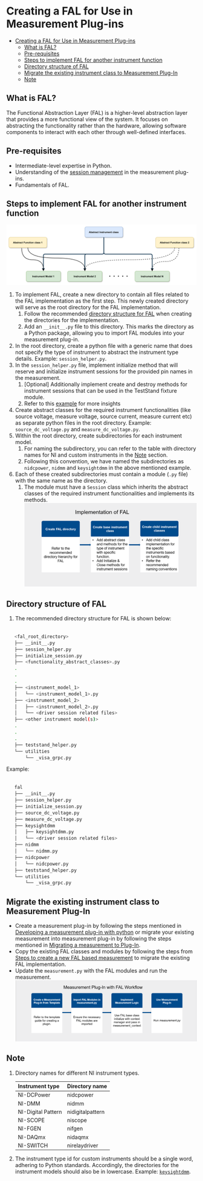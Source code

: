 # Creating a FAL for Use in Measurement Plug-ins

- [Creating a FAL for Use in Measurement Plug-ins](#creating-a-fal-for-use-in-measurement-plug-ins)
  - [What is FAL?](#what-is-fal)
  - [Pre-requisites](#pre-requisites)
  - [Steps to implement FAL for another instrument function](#steps-to-implement-fal-for-another-instrument-function)
  - [Directory structure of FAL](#directory-structure-of-fal)
  - [Migrate the existing instrument class to Measurement Plug-In](#migrate-the-existing-instrument-class-to-measurement-plug-in)
  - [Note](#note)

## What is FAL?

The Functional Abstraction Layer (FAL) is a higher-level abstraction layer that provides a more
functional view of the system. It focuses on abstracting the functionality rather than the
hardware, allowing software components to interact with each other through well-defined interfaces.

## Pre-requisites

- Intermediate-level expertise in Python.
- Understanding of the [session management](https://www.ni.com/docs/en-US/bundle/measurementplugins/page/session-management.html) in the measurement plug-ins.
- Fundamentals of FAL.

## Steps to implement FAL for another instrument function

![FAL Structure](<./FAL Structure.png>)

1. To implement FAL, create a new directory to contain all files related to the FAL implementation
   as the first step. This newly created directory will serve as the root directory for the FAL
   implementation.
   1. Follow the recommended [directory structure for FAL](#directory-structure-of-fal) when
      creating the directories for the implementation.
   2. Add an `__init__.py` file to this directory. This marks the directory as a Python package,
      allowing you to import FAL modules into your measurement plug-in.
2. In the root directory, create a python file with a generic name that does not specify the type of
   instrument to abstract the instrument type details. Example: `session_helper.py`.
3. In the `session_helper.py` file, implement initialize method that will reserve and initialize
   instrument sessions for the provided pin names in the measurement.
   1. [Optional] Additionally implement create and destroy methods for instrument sessions that can be used in
      the TestStand fixture module.
   2. Refer to this
   [example](https://github.com/NI-Measurement-Plug-Ins/abstraction-layer-python/blob/main/source/measurements/source_measure_dc_voltage_fal/fal/session_helper.py)
   for more insights
4. Create abstract classes for the required instrument functionalities (like source voltage, measure
   voltage, source current, measure current etc) as separate python files in the root directory.
   Example: `source_dc_voltage.py` and `measure_dc_voltage.py`.
5. Within the root directory, create subdirectories for each instrument model.
   1. For naming the subdirectory, you can refer to the table with directory names for NI and custom
   instruments in the [Note](#note) section.
   2. Following this convention, we have named the subdirectories as `nidcpower`, `nidmm` and
   `keysightdmm` in the above mentioned example.
6. Each of these created subdirectories must contain a module (`.py` file) with the same name as the
   directory.
   1. The module must have a `Session` class which inherits the abstract classes of the required
      instrument functionalities and implements its methods.  
      ![FAL Implementation](FAL%20Implementation.png)

## Directory structure of FAL

1. The recommended directory structure for FAL is shown below:

``` bash

   <fal_root_directory>
   ├── __init__.py
   ├── session_helper.py
   ├── initialize_session.py
   ├── <functionality_abstract_classes>.py
   .
   .
   .
   ├── <instrument_model_1>
   │   └── <instrument_model_1>.py
   ├── <instrument_model_2>
   │   ├── <instrument_model_2>.py
   │   └── <driver session related files>
   ├── <other instrument model(s)>
   .
   .
   .
   ├── teststand_helper.py
   └── utilities
       └── _visa_grpc.py

```

Example:

``` bash

   fal
   ├── __init__.py
   ├── session_helper.py
   ├── initialize_session.py
   ├── source_dc_voltage.py
   ├── measure_dc_voltage.py
   ├── keysightdmm
   │   ├── keysightdmm.py
   │   └── <driver session related files>
   ├── nidmm
   │   └── nidmm.py
   ├── nidcpower
   │   └── nidcpower.py
   ├── teststand_helper.py
   └── utilities
       └── _visa_grpc.py

```

## Migrate the existing instrument class to Measurement Plug-In

- Create a measurement plug-in by following the steps mentioned in
  [Developing a measurement plug-in with python](https://github.com/ni/measurement-plugin-python?tab=readme-ov-file#developing-measurements-quick-start) or migrate your existing measurement into measurement plug-in by following the steps mentioned in [Migrating a measurement to Plug-In](https://github.com/ni/measurement-plugin-converter-python/tree/main/src/converter).
- Copy the existing FAL classes and modules by following the steps from [Steps to create a new FAL based measurement](#steps-to-implement-fal-for-another-instrument-function) to migrate the existing FAL implementation.
- Update the `measurement.py` with the FAL modules and run the measurement.
![Measurement Plug-in Workflow](Measurement%20with%20FAL%20workflow.png)

## Note

1. Directory names for different NI instrument types.

   Instrument type | Directory name
   --- | ---
   NI-DCPower | nidcpower
   NI-DMM | nidmm
   NI-Digital Pattern | nidigitalpattern
   NI-SCOPE | niscope
   NI-FGEN | nifgen
   NI-DAQmx | nidaqmx
   NI-SWITCH | nirelaydriver

2. The instrument type id for custom instruments should be a single word, adhering to Python standards.
   Accordingly, the directories for the instrument models should also be in lowercase. Example:
   [`keysightdmm`](../source/measurements/source_measure_dc_voltage_fal/fal/keysightdmm/keysightdmm.py).
